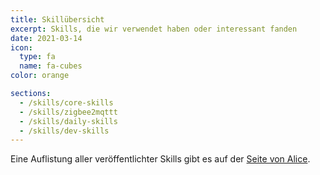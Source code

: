 ```yaml
---
title: Skillübersicht
excerpt: Skills, die wir verwendet haben oder interessant fanden
date: 2021-03-14
icon:
  type: fa
  name: fa-cubes
color: orange

sections:
  - /skills/core-skills
  - /skills/zigbee2mqttt
  - /skills/daily-skills
  - /skills/dev-skills
---
```


Eine Auflistung aller veröffentlichter Skills gibt es auf der [Seite von Alice](https://store.projectalice.io/).
